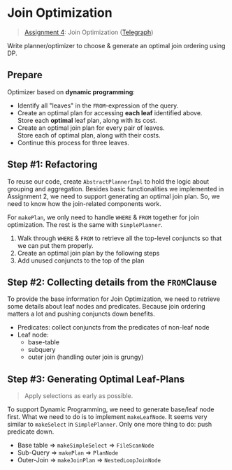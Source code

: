 # Join Optimization

> [Assignment 4](http://courses.cms.caltech.edu/cs122/assignments/lab4.html):
> Join Optimization
> ([Telegraph](https://telegra.ph/Assignment-4-Join-Optimization-11-21))

Write planner/optimizer to choose & generate an optimal join ordering using DP.

## Prepare

Optimizer based on **dynamic programming**:
* Identify all "leaves" in the `FROM`-expression of the query.
* Create an optimal plan for accessing **each leaf** identified above.<br/>
  Store each **optimal** leaf plan, along with its cost.
* Create an optimal join plan for every pair of leaves.<br/>
  Store each of optimal plan, along with their costs.
* Continue this process for three leaves.

## Step #1: Refactoring

To reuse our code, create `AbstractPlannerImpl` to hold the logic about grouping
and aggregation. Besides basic functionalities we implemented in Assignment 2,
we need to support generating an optimal join plan. So, we need to know how the
join-related components work.

For `makePlan`, we only need to handle `WHERE` & `FROM` together for join
optimization. The rest is the same with `SimplePlanner`.
1. Walk through `WHERE` & `FROM` to retrieve all the top-level conjuncts so that
   we can put them properly.
2. Create an optimal join plan by the following steps
3. Add unused conjuncts to the top of the plan

## Step #2: Collecting details from the `FROM`Clause

To provide the base information for Join Optimization, we need to retrieve some
details about leaf nodes and predicates. Because join ordering matters a lot and
pushing conjuncts down benefits.

* Predicates: collect conjuncts from the predicates of non-leaf node
* Leaf node:
  * base-table
  * subquery
  * outer join (handling outer join is grungy)

## Step #3: Generating Optimal Leaf-Plans

> Apply selections as early as possible.

To support Dynamic Programming, we need to generate base/leaf node first. What
we need to do is to implement `makeLeafNode`. It seems very similar to
`makeSelect` in `SimplePlanner`. Only one more thing to do: push predicate down.

* Base table => <code>makeSimpleSelect</code> => <code>FileScanNode</code>
* Sub-Query => <code>makePlan</code> => <code>PlanNode</code>
* Outer-Join => <code>makeJoinPlan</code> => <code>NestedLoopJoinNode</code>
